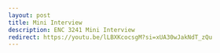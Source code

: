 ```yaml
---
layout: post
title: Mini Interview
description: ENC 3241 Mini Interview
redirect: https://youtu.be/lLBXKcocsgM?si=xUA30wJakNdT_zQu
---
```

